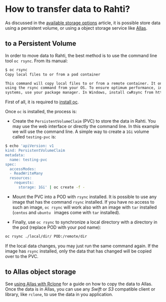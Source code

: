 # How to transfer data to Rahti?

As discussed in the [available storage options](/cloud/rahti/storage/) article, it is possible store data using a persistent volume, or using a object storage service like [Allas](/data/Allas/).

## to a Persistent Volume

In order to move data to Rahti, the best method is to use the command line tool `oc rsync`. From its manual:

```bash
$ oc rsync
Copy local files to or from a pod container

This command will copy local files to or from a remote container. It only copies the changed files
using the rsync command from your OS. To ensure optimum performance, install rsync locally. In UNIX
systems, use your package manager. In Windows, install cwRsync from https://www.itefix.net/cwrsync.
```

First of all, it is required to [install oc](/cloud/rahti/usage/cli/).

Once `oc` is installed, the process is:

* Create the `PersistentVolumeClaim` (PVC) to store the data in Rahti. You may use the web interface or directly the command line. In this example we will use the command line. A simple way to create a `1Gi` volume called `testing-pvc` is:

```bash
$ echo 'apiVersion: v1
kind: PersistentVolumeClaim
metadata:
  name: testing-pvc
spec:
  accessModes:
  - ReadWriteMany
  resources:
    requests:
      storage: 1Gi' | oc create -f -
```

* Mount the PVC into a POD with `rsync` installed. It is possible to use any image that has the command `rsync` installed. If you have no access to such an image, `oc rsync` will work also with an image with `tar` installed (`centos` and `ubuntu ` images come with `tar` installed).

* Finally, use `oc rsync` to synchronize a local directory with a directory in the pod (replace POD with your pod name):

```bash
oc rsync ./local/dir/ POD:/remote/dir
```

If the local data changes, you may just run the same command again. If the image has `rsync` installed, only the data that has changed will be copied over to the PVC.

## to Allas object storage

See [using Allas with Rclone](/data/Allas/using_allas/rclone/) for a guide on how to copy the data to Allas. Once the data is in Allas, you can use any *Swift* or *S3* compatible client or library, like `rclone`, to use the data in you application.

